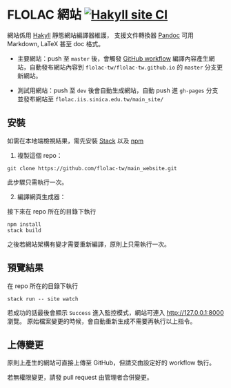 # FLOLAC 網站 [![Hakyll site CI](https://github.com/flolac-tw/main_site/actions/workflows/hakyll.yml/badge.svg)](https://github.com/flolac-tw/main_site/actions/workflows/hakyll.yml)

網站係用 [Hakyll](https://hackage.haskell.org/package/hakyll) 靜態網站編譯器維護，
支援文件轉換器 [Pandoc](https://pandoc.org) 可用 Markdown, LaTeX 甚至 doc 格式。

* 主要網站：push 至 `master` 後，會觸發 [GitHub workflow](/.github/workflows/hakyll.yml)
編譯內容產生網站，自動發布網站內容到 `flolac-tw/flolac-tw.github.io` 的 `master` 分支更新網站。

* 測試用網站：push 至 `dev` 後會自動生成網站，自動 push 進 `gh-pages` 分支
並發布網站至 `flolac.iis.sinica.edu.tw/main_site/` 

## 安裝

如需在本地端檢視結果，需先安裝 [Stack](https://docs.haskellstack.org/en/stable/README/) 以及 [npm](https://www.npmjs.com)

1. 複製這個 repo：

```
git clone https://github.com/flolac-tw/main_website.git
```

此步驟只需執行一次。

2. 編譯網頁生成器：

接下來在 repo 所在的目錄下執行

```
npm install
stack build
```

之後若網站架構有變才需要重新編譯，原則上只需執行一次。

## 預覽結果

在 repo 所在的目錄下執行

```
stack run -- site watch
```

若成功的話最後會顯示 `Success` 進入監控模式，網站可連入 http://127.0.0.1:8000 瀏覽。
原始檔案變更的時候，會自動重新生成不需要再執行以上指令。

## 上傳變更

原則上產生的網站可直接上傳至 GitHub，但請交由設定好的 workflow 執行。

若無權限變更，請發 pull request 由管理者合併變更。
